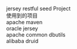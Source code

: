 jersey restful seed Project
<br>
使用到的项目<br>
apache maven<br>
oracle jersey<br>
apache common dbutils<br>
alibaba druid
